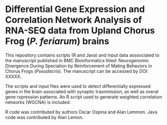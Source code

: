 # Differential Gene Expression and Correlation Network Analysis of RNA-SEQ data from Upland Chorus Frog (*P. feriarum*) brains 

This repository contains scripts (R and Java) and input data asssociated to the manuscript published in BMC Bioinformatics titled: Neurogenomic Divergence During Speciation by Reinforcement of Mating Behaviors in Chorus Frogs (*Pseudacris*). The manuscript can be accessed by DOI: XXXXX.

The scripts and input files were used to detect differentially expressed genes in the brain associated with synaptic trasnmission, as well as overal gene rxpression patterns. An R script used to generate weighted correlation networks (WGCNA) is included.

R code was contributed by authors Oscar Ospina and Alan Lemmon. Java code was contributed by Alan Lemon.

